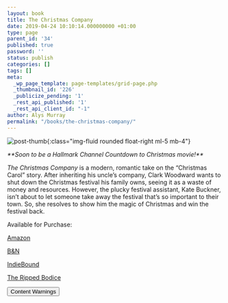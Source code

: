 ```yaml
---
layout: book
title: The Christmas Company
date: 2019-04-24 10:10:14.000000000 +01:00
type: page
parent_id: '34'
published: true
password: ''
status: publish
categories: []
tags: []
meta:
  _wp_page_template: page-templates/grid-page.php
  _thumbnail_id: '226'
  _publicize_pending: '1'
  _rest_api_published: '1'
  _rest_api_client_id: "-1"
author: Alys Murray
permalink: "/books/the-christmas-company/"
---
```

![post-thumb]({{site.baseurl}}/assets/images/portfolio/christmas_company.jpg){:class="img-fluid rounded float-right ml-5 mb-4"}


_\*\*Soon to be a Hallmark Channel Countdown to Christmas movie!\*\*_

_The Christmas Company_ is a modern, romantic take on the “Christmas Carol” story. After inheriting his uncle’s company, Clark Woodward wants to shut down the Christmas festival his family owns, seeing it as a waste of money and resources. However, the plucky festival assistant, Kate Buckner, isn’t about to let someone take away the festival that’s so important to their town. So, she resolves to show him the magic of Christmas and win the festival back.

Available for Purchase:

[Amazon](https://t.co/ZtUm914EtT) 

[B&N](https://t.co/TLnBLMgDDM) 

[IndieBound](https://t.co/dqNTV9D8LW) 

[The Ripped Bodice](https://t.co/wI0u3N5dPn) 

<button title="Click to Show/Hide Content" type="button" onclick="if(document.getElementById('spoiler') .style.display=='none') {document.getElementById('spoiler') .style.display=''}else{document.getElementById('spoiler') .style.display='none'}">Content Warnings</button>
<div id="spoiler" style="display:none">
  Brief mention of past parent death, brief mention of past car accident, brief mention of parental abandonment, brief mention of parental alcoholism.
</div>